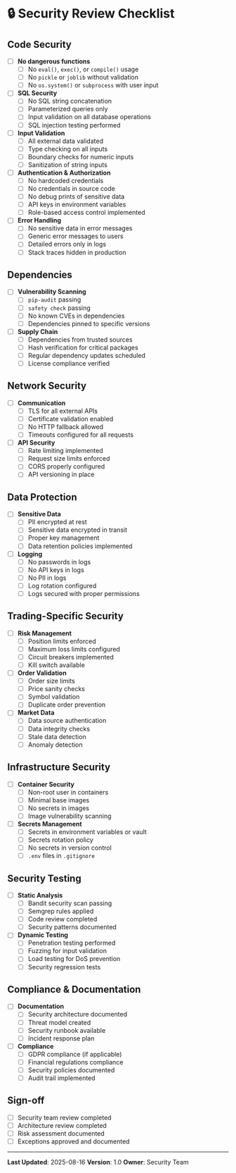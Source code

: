 # 🔒 Security Review Checklist

## Code Security

- [ ] **No dangerous functions**
  - [ ] No `eval()`, `exec()`, or `compile()` usage
  - [ ] No `pickle` or `joblib` without validation
  - [ ] No `os.system()` or `subprocess` with user input

- [ ] **SQL Security**
  - [ ] No SQL string concatenation
  - [ ] Parameterized queries only
  - [ ] Input validation on all database operations
  - [ ] SQL injection testing performed

- [ ] **Input Validation**
  - [ ] All external data validated
  - [ ] Type checking on all inputs
  - [ ] Boundary checks for numeric inputs
  - [ ] Sanitization of string inputs

- [ ] **Authentication & Authorization**
  - [ ] No hardcoded credentials
  - [ ] No credentials in source code
  - [ ] No debug prints of sensitive data
  - [ ] API keys in environment variables
  - [ ] Role-based access control implemented

- [ ] **Error Handling**
  - [ ] No sensitive data in error messages
  - [ ] Generic error messages to users
  - [ ] Detailed errors only in logs
  - [ ] Stack traces hidden in production

## Dependencies

- [ ] **Vulnerability Scanning**
  - [ ] `pip-audit` passing
  - [ ] `safety check` passing
  - [ ] No known CVEs in dependencies
  - [ ] Dependencies pinned to specific versions

- [ ] **Supply Chain**
  - [ ] Dependencies from trusted sources
  - [ ] Hash verification for critical packages
  - [ ] Regular dependency updates scheduled
  - [ ] License compliance verified

## Network Security

- [ ] **Communication**
  - [ ] TLS for all external APIs
  - [ ] Certificate validation enabled
  - [ ] No HTTP fallback allowed
  - [ ] Timeouts configured for all requests

- [ ] **API Security**
  - [ ] Rate limiting implemented
  - [ ] Request size limits enforced
  - [ ] CORS properly configured
  - [ ] API versioning in place

## Data Protection

- [ ] **Sensitive Data**
  - [ ] PII encrypted at rest
  - [ ] Sensitive data encrypted in transit
  - [ ] Proper key management
  - [ ] Data retention policies implemented

- [ ] **Logging**
  - [ ] No passwords in logs
  - [ ] No API keys in logs
  - [ ] No PII in logs
  - [ ] Log rotation configured
  - [ ] Logs secured with proper permissions

## Trading-Specific Security

- [ ] **Risk Management**
  - [ ] Position limits enforced
  - [ ] Maximum loss limits configured
  - [ ] Circuit breakers implemented
  - [ ] Kill switch available

- [ ] **Order Validation**
  - [ ] Order size limits
  - [ ] Price sanity checks
  - [ ] Symbol validation
  - [ ] Duplicate order prevention

- [ ] **Market Data**
  - [ ] Data source authentication
  - [ ] Data integrity checks
  - [ ] Stale data detection
  - [ ] Anomaly detection

## Infrastructure Security

- [ ] **Container Security**
  - [ ] Non-root user in containers
  - [ ] Minimal base images
  - [ ] No secrets in images
  - [ ] Image vulnerability scanning

- [ ] **Secrets Management**
  - [ ] Secrets in environment variables or vault
  - [ ] Secrets rotation policy
  - [ ] No secrets in version control
  - [ ] `.env` files in `.gitignore`

## Security Testing

- [ ] **Static Analysis**
  - [ ] Bandit security scan passing
  - [ ] Semgrep rules applied
  - [ ] Code review completed
  - [ ] Security patterns documented

- [ ] **Dynamic Testing**
  - [ ] Penetration testing performed
  - [ ] Fuzzing for input validation
  - [ ] Load testing for DoS prevention
  - [ ] Security regression tests

## Compliance & Documentation

- [ ] **Documentation**
  - [ ] Security architecture documented
  - [ ] Threat model created
  - [ ] Security runbook available
  - [ ] Incident response plan

- [ ] **Compliance**
  - [ ] GDPR compliance (if applicable)
  - [ ] Financial regulations compliance
  - [ ] Security policies documented
  - [ ] Audit trail implemented

## Sign-off

- [ ] Security team review completed
- [ ] Architecture review completed
- [ ] Risk assessment documented
- [ ] Exceptions approved and documented

---

**Last Updated**: 2025-08-16
**Version**: 1.0
**Owner**: Security Team
